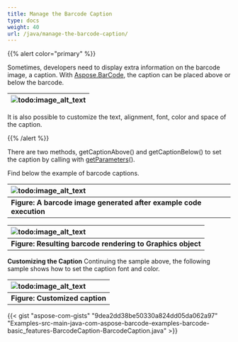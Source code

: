 ```yaml
---
title: Manage the Barcode Caption
type: docs
weight: 40
url: /java/manage-the-barcode-caption/
---
```


{{% alert color="primary" %}} 

Sometimes, developers need to display extra information on the barcode image, a caption. With [Aspose.BarCode](https://www.aspose.com/products/barcode/java), the caption can be placed above or below the barcode.

|![todo:image_alt_text](http://i.imgur.com/sWyENdD.jpg)|
| :- |
It is also possible to customize the text, alignment, font, color and space of the caption.

{{% /alert %}}

There are two methods, getCaptionAbove() and getCaptionBelow() to set the caption by calling with [getParameters](https://apireference.aspose.com/barcode/java/com.aspose.barcode.generation/BarcodeGenerator#getParameters--)().

Find below the example of barcode captions.

|![todo:image_alt_text](http://i.imgur.com/MhckkA2.jpg)|
| :- |
|**Figure: A barcode image generated after example code execution**|


|![todo:image_alt_text](http://i.imgur.com/pFG99la.png)|
| :- |
|**Figure: Resulting barcode rendering to Graphics object**|

**Customizing the Caption**
Continuing the sample above, the following sample shows how to set the caption font and color.

|![todo:image_alt_text](http://i.imgur.com/hUZYAFk.jpg)|
| :- |
|**Figure: Customized caption**|

{{< gist "aspose-com-gists" "9dea2dd38be50330a824dd05da062a97" "Examples-src-main-java-com-aspose-barcode-examples-barcode-basic_features-BarcodeCaption-BarcodeCaption.java" >}}
